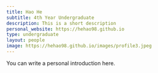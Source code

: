 ```yaml
---
title: Hao He
subtitle: 4th Year Undergraduate
description: This is a short description
personal_website: https://hehao98.github.io
type: undergraduate
layout: people
image: https://hehao98.github.io/images/profile3.jpeg
---
```


You can write a personal introduction here.